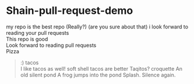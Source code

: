 # Shain-pull-request-demo


my repo is the best repo  (Really?)
(are you sure about that)
i look forward to reading your pull requests   
This repo is good  
Look forward to reading pull requests   
Pizza
>:)
tacos  
I like tacos as well!
soft shell tacos are better
Taqitos?
croquette
An old silent pond
A frog jumps into the pond
Splash. Silence again.
